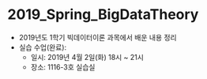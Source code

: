 # 2019_Spring_BigDataTheory
- 2019년도 1학기 빅데이터이론 과목에서 배운 내용 정리
- 실습 수업(완료):
  - 일시: 2019년 4월 2일(화) 18시 ~ 21시
  - 장소: 1116-3호 실습실
